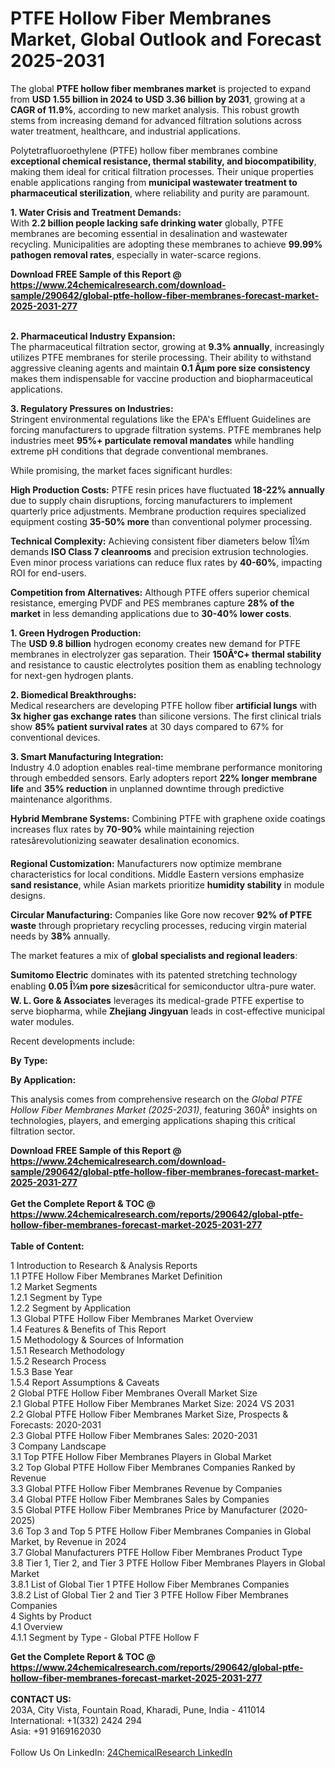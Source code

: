 <h1>PTFE Hollow Fiber Membranes Market, Global Outlook and Forecast 2025-2031</h1><p>The global <strong>PTFE hollow fiber membranes market</strong> is projected to expand from <strong>USD 1.55 billion in 2024 to USD 3.36 billion by 2031</strong>, growing at a <strong>CAGR of 11.9%</strong>, according to new market analysis. This robust growth stems from increasing demand for advanced filtration solutions across water treatment, healthcare, and industrial applications.</p><p>Polytetrafluoroethylene (PTFE) hollow fiber membranes combine <strong>exceptional chemical resistance, thermal stability, and biocompatibility</strong>, making them ideal for critical filtration processes. Their unique properties enable applications ranging from <strong>municipal wastewater treatment to pharmaceutical sterilization</strong>, where reliability and purity are paramount.</p><p><strong>1. Water Crisis and Treatment Demands:</strong><br>
With <strong>2.2 billion people lacking safe drinking water</strong> globally, PTFE membranes are becoming essential in desalination and wastewater recycling. Municipalities are adopting these membranes to achieve <strong>99.99% pathogen removal rates</strong>, especially in water-scarce regions.</p><div><b>Download FREE Sample of this Report @ 
            <a href="https://www.24chemicalresearch.com/download-sample/290642/global-ptfe-hollow-fiber-membranes-forecast-market-2025-2031-277">
            https://www.24chemicalresearch.com/download-sample/290642/global-ptfe-hollow-fiber-membranes-forecast-market-2025-2031-277</a></b></div><br><p><strong>2. Pharmaceutical Industry Expansion:</strong><br>
The pharmaceutical filtration sector, growing at <strong>9.3% annually</strong>, increasingly utilizes PTFE membranes for sterile processing. Their ability to withstand aggressive cleaning agents and maintain <strong>0.1 Âµm pore size consistency</strong> makes them indispensable for vaccine production and biopharmaceutical applications.</p><p><strong>3. Regulatory Pressures on Industries:</strong><br>
Stringent environmental regulations like the EPA's Effluent Guidelines are forcing manufacturers to upgrade filtration systems. PTFE membranes help industries meet <strong>95%+ particulate removal mandates</strong> while handling extreme pH conditions that degrade conventional membranes.</p><p>While promising, the market faces significant hurdles:</p><p><strong>High Production Costs:</strong> PTFE resin prices have fluctuated <strong>18-22% annually</strong> due to supply chain disruptions, forcing manufacturers to implement quarterly price adjustments. Membrane production requires specialized equipment costing <strong>35-50% more</strong> than conventional polymer processing.</p><p><strong>Technical Complexity:</strong> Achieving consistent fiber diameters below 1Î¼m demands <strong>ISO Class 7 cleanrooms</strong> and precision extrusion technologies. Even minor process variations can reduce flux rates by <strong>40-60%</strong>, impacting ROI for end-users.</p><p><strong>Competition from Alternatives:</strong> Although PTFE offers superior chemical resistance, emerging PVDF and PES membranes capture <strong>28% of the market</strong> in less demanding applications due to <strong>30-40% lower costs</strong>.</p><p><strong>1. Green Hydrogen Production:</strong><br>
The <strong>USD 9.8 billion</strong> hydrogen economy creates new demand for PTFE membranes in electrolyzer gas separation. Their <strong>150Â°C+ thermal stability</strong> and resistance to caustic electrolytes position them as enabling technology for next-gen hydrogen plants.</p><p><strong>2. Biomedical Breakthroughs:</strong><br>
Medical researchers are developing PTFE hollow fiber <strong>artificial lungs</strong> with <strong>3x higher gas exchange rates</strong> than silicone versions. The first clinical trials show <strong>85% patient survival rates</strong> at 30 days compared to 67% for conventional devices.</p><p><strong>3. Smart Manufacturing Integration:</strong><br>
Industry 4.0 adoption enables real-time membrane performance monitoring through embedded sensors. Early adopters report <strong>22% longer membrane life</strong> and <strong>35% reduction</strong> in unplanned downtime through predictive maintenance algorithms.</p><p><strong>Hybrid Membrane Systems:</strong> Combining PTFE with graphene oxide coatings increases flux rates by <strong>70-90%</strong> while maintaining rejection ratesârevolutionizing seawater desalination economics.</p><p><strong>Regional Customization:</strong> Manufacturers now optimize membrane characteristics for local conditions. Middle Eastern versions emphasize <strong>sand resistance</strong>, while Asian markets prioritize <strong>humidity stability</strong> in module designs.</p><p><strong>Circular Manufacturing:</strong> Companies like Gore now recover <strong>92% of PTFE waste</strong> through proprietary recycling processes, reducing virgin material needs by <strong>38%</strong> annually.</p><p>The market features a mix of <strong>global specialists and regional leaders</strong>:</p><p><strong>Sumitomo Electric</strong> dominates with its patented stretching technology enabling <strong>0.05 Î¼m pore sizes</strong>âcritical for semiconductor ultra-pure water. <strong>W. L. Gore &amp; Associates</strong> leverages its medical-grade PTFE expertise to serve biopharma, while <strong>Zhejiang Jingyuan</strong> leads in cost-effective municipal water modules.</p><p>Recent developments include:</p><p><strong>By Type:</strong></p><p><strong>By Application:</strong></p><p>This analysis comes from comprehensive research on the <em>Global PTFE Hollow Fiber Membranes Market (2025-2031)</em>, featuring 360Â° insights on technologies, players, and emerging applications shaping this critical filtration sector.</p><div><b>Download FREE Sample of this Report @ 
            <a href="https://www.24chemicalresearch.com/download-sample/290642/global-ptfe-hollow-fiber-membranes-forecast-market-2025-2031-277">
            https://www.24chemicalresearch.com/download-sample/290642/global-ptfe-hollow-fiber-membranes-forecast-market-2025-2031-277</a></b></div><br><div><b>Get the Complete Report & TOC @ 
            <a href="https://www.24chemicalresearch.com/reports/290642/global-ptfe-hollow-fiber-membranes-forecast-market-2025-2031-277">
            https://www.24chemicalresearch.com/reports/290642/global-ptfe-hollow-fiber-membranes-forecast-market-2025-2031-277</a></b></div><br>
            <b>Table of Content:</b><p>1 Introduction to Research & Analysis Reports<br />
 1.1 PTFE Hollow Fiber Membranes Market Definition<br />
 1.2 Market Segments<br />
 1.2.1 Segment by Type<br />
 1.2.2 Segment by Application<br />
 1.3 Global PTFE Hollow Fiber Membranes Market Overview<br />
 1.4 Features & Benefits of This Report<br />
 1.5 Methodology & Sources of Information<br />
 1.5.1 Research Methodology<br />
 1.5.2 Research Process<br />
 1.5.3 Base Year<br />
 1.5.4 Report Assumptions & Caveats<br />
2 Global PTFE Hollow Fiber Membranes Overall Market Size<br />
 2.1 Global PTFE Hollow Fiber Membranes Market Size: 2024 VS 2031<br />
 2.2 Global PTFE Hollow Fiber Membranes Market Size, Prospects & Forecasts: 2020-2031<br />
 2.3 Global PTFE Hollow Fiber Membranes Sales: 2020-2031<br />
3 Company Landscape<br />
 3.1 Top PTFE Hollow Fiber Membranes Players in Global Market<br />
 3.2 Top Global PTFE Hollow Fiber Membranes Companies Ranked by Revenue<br />
 3.3 Global PTFE Hollow Fiber Membranes Revenue by Companies<br />
 3.4 Global PTFE Hollow Fiber Membranes Sales by Companies<br />
 3.5 Global PTFE Hollow Fiber Membranes Price by Manufacturer (2020-2025)<br />
 3.6 Top 3 and Top 5 PTFE Hollow Fiber Membranes Companies in Global Market, by Revenue in 2024<br />
 3.7 Global Manufacturers PTFE Hollow Fiber Membranes Product Type<br />
 3.8 Tier 1, Tier 2, and Tier 3 PTFE Hollow Fiber Membranes Players in Global Market<br />
 3.8.1 List of Global Tier 1 PTFE Hollow Fiber Membranes Companies<br />
 3.8.2 List of Global Tier 2 and Tier 3 PTFE Hollow Fiber Membranes Companies<br />
4 Sights by Product<br />
 4.1 Overview<br />
 4.1.1 Segment by Type - Global PTFE Hollow F</p><div><b>Get the Complete Report & TOC @ 
            <a href="https://www.24chemicalresearch.com/reports/290642/global-ptfe-hollow-fiber-membranes-forecast-market-2025-2031-277">
            https://www.24chemicalresearch.com/reports/290642/global-ptfe-hollow-fiber-membranes-forecast-market-2025-2031-277</a></b></div><br><b>CONTACT US:</b><br>
            203A, City Vista, Fountain Road, Kharadi, Pune, India - 411014<br>
            International: +1(332) 2424 294<br>
            Asia: +91 9169162030 <br><br>
            Follow Us On LinkedIn: <a href="https://www.linkedin.com/company/24chemicalresearch/">24ChemicalResearch LinkedIn</a>